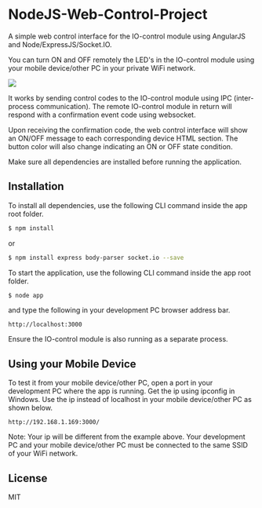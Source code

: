 # NodeJS-Web-Control-Project

A simple web control interface for the IO-control module using AngularJS and Node/ExpressJS/Socket.IO.

You can turn ON and OFF remotely the LED's in the IO-control module using your mobile device/other PC in your private WiFi network.

![](https://github.com/EdoLabWorks/ximgs/blob/master/NodeWebControl.png)

It works by sending control codes to the IO-control module using IPC (inter-process communication).  The remote IO-control module in return will respond with a confirmation event code using websocket.

Upon receiving the confirmation code, the web control interface will show an ON/OFF message to each corresponding device HTML section. The button color will also change indicating an ON or OFF state condition.      

Make sure all dependencies are installed before running the application.

## Installation
To install all dependencies, use the following CLI command inside the app root folder.

~~~bash
$ npm install
~~~~

or
~~~bash
$ npm install express body-parser socket.io --save
~~~~


To start the application, use the following CLI command inside the app root folder.   
~~~bash
$ node app
~~~~

and type the following in your development PC browser address bar. 
~~~~
http://localhost:3000 
~~~~

Ensure the IO-control module is also running as a separate process.

## Using your Mobile Device
To test it from your mobile device/other PC, open a port in your development PC where the app is running. 
Get the ip using ipconfig in Windows. Use the ip instead of localhost in your mobile device/other PC as shown below.
~~~~
http://192.168.1.169:3000/ 
~~~~
Note: Your ip will be different from the example above.
Your development PC and your mobile device/other PC must be connected to the same SSID of your WiFi network.  

## License
MIT 

